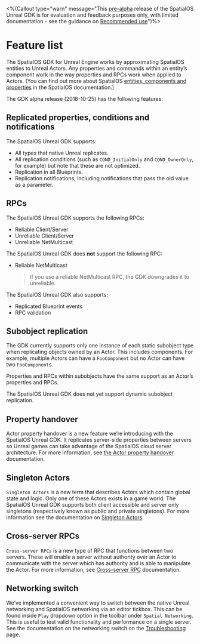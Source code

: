 <%(Callout type="warn" message="This [pre-alpha](https://docs.improbable.io/reference/latest/shared/release-policy#maturity-stages) release of the SpatialOS Unreal GDK is for evaluation and feedback purposes only, with limited documentation - see the guidance on [Recommended use]({{urlRoot}}/index#recommended-use)")%>

# Feature list

The SpatialOS GDK for Unreal Engine works by approximating SpatialOS entities to Unreal Actors. Any properties and commands within an entity’s component work in the way properties and RPCs work when applied to Actors. (You can find out more about SpatialOS [entities, components and properties](https://docs.improbable.io/reference/latest/shared/concepts/entities) in the SpatialOS documentation.)

The GDK alpha release (2018-10-25) has the following features:

## Replicated properties, conditions and notifications
The SpatialOS Unreal GDK supports:

* All types that native Unreal replicates.
* All replication conditions (such as `COND_InitialOnly` and `COND_OwnerOnly`, for example) but note that these are not optimized.
* Replication in all Blueprints.
* Replication notifications, including notifications that pass the old value as a parameter.

## RPCs

The SpatialOS Unreal GDK supports the following RPCs:

* Reliable Client/Server
* Unreliable Client/Server
* Unreliable NetMulticast

The SpatialOS Unreal GDK does **not** support the following RPC:

* Reliable NetMulticast
    > If you use a reliable NetMulticast RPC, the GDK downgrades it to unreliable.

The SpatialOS Unreal GDK also supports:

* Replicated Blueprint events
* RPC validation

## Subobject replication

The GDK currently supports only one instance of each static subobject type when replicating objects owned by an Actor. This includes components. For example, multiple Actors can have a `FooComponent` but no Actor can have two `FooComponent`s.

Properties and RPCs within subobjects have the same support as an Actor’s properties and RPCs.

The SpatialOS Unreal GDK does not yet support dynamic subobject replication.

## Property handover

Actor property handover is a new feature we’re introducing with the SpatialOS Unreal GDK. It replicates server-side properties between servers so Unreal games can take advantage of the SpatialOS cloud server architecture. For more information, see [the Actor property handover]({{urlRoot}}/content/handover-between-server-workers) documentation.

## Singleton Actors

`Singleton Actors` is a new term that describes Actors which contain global state and logic.  Only one of these Actors exists in a game world. The SpatialOS Unreal GDK supports both client accessible and server only singletons (respectively known as public and private singletons). For more information see the documentation on [Singleton Actors]({{urlRoot}}/content/singleton-actors).

## Cross-server RPCs

`Cross-server RPCs` is a new type of RPC that functions between two servers. These will enable a server without authority over an Actor to communicate with the server which has authority and is able to manipulate the Actor. For more information, see [Cross-server RPC]({{urlRoot}}/content/dummy-link) documentation.

## Networking switch

We’ve implemented a convenient way to switch between the native Unreal networking and SpatialOS networking via an editor tickbox. This can be found inside `Play` dropdown option in the toolbar under `Spatial Networking`. This is useful to test valid functionality and performance on a single server. See the documentation on the networking switch on the [Troubleshooting]({{urlRoot}}/content/troubleshooting) page.
